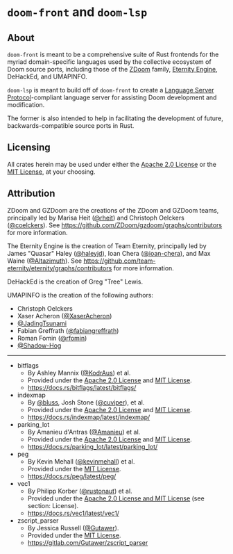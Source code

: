# `doom-front` and `doom-lsp`

## About

`doom-front` is meant to be a comprehensive suite of Rust frontends for the myriad domain-specific languages used by the collective ecosystem of Doom source ports, including those of the [ZDoom](https://zdoom.org/index) family, [Eternity Engine](https://eternity.youfailit.net/wiki/Main_Page), DeHackEd, and UMAPINFO.

`doom-lsp` is meant to build off of `doom-front` to create a [Language Server Protocol](https://microsoft.github.io/language-server-protocol/)-compliant language server for assisting Doom development and modification.

The former is also intended to help in facilitating the development of future, backwards-compatible source ports in Rust.

## Licensing

All crates herein may be used under either the [Apache 2.0 License](./LICENSE-APACHE) or the [MIT License](./LICENSE-MIT), at your choosing.

## Attribution

ZDoom and GZDoom are the creations of the ZDoom and GZDoom teams, principally led by Marisa Heit ([@rheit](https://github.com/rheit)) and Christoph Oelckers ([@coelckers](https://github.com/coelckers)). See https://github.com/ZDoom/gzdoom/graphs/contributors for more information.

The Eternity Engine is the creation of Team Eternity, principally led by James "Quasar" Haley ([@haleyjd](https://github.com/haleyjd)), Ioan Chera ([@ioan-chera](https://github.com/ioan-chera)), and Max Waine ([@Altazimuth](https://github.com/Altazimuth)). See https://github.com/team-eternity/eternity/graphs/contributors for more information.

DeHackEd is the creation of Greg "Tree" Lewis.

UMAPINFO is the creation of the following authors:
- Christoph Oelckers
- Xaser Acheron ([@XaserAcheron](https://github.com/XaserAcheron))
- [@JadingTsunami](https://github.com/JadingTsunami)
- Fabian Greffrath ([@fabiangreffrath](https://github.com/fabiangreffrath))
- Roman Fomin ([@rfomin](https://github.com/rfomin))
- [@Shadow-Hog](https://github.com/Shadow-Hog)

---

- bitflags
	- By Ashley Mannix ([@KodrAus](https://github.com/KodrAus)) et al.
	- Provided under the [Apache 2.0 License](https://github.com/bitflags/bitflags/blob/main/LICENSE-APACHE) and [MIT License](https://github.com/bitflags/bitflags/blob/main/LICENSE-MIT).
	- https://docs.rs/bitflags/latest/bitflags/
- indexmap
    - By [@bluss](https://github.com/bluss), Josh Stone ([@cuviper](https://github.com/cuviper)), et al.
    - Provided under the [Apache 2.0 License](https://github.com/bluss/indexmap/blob/master/LICENSE-APACHE) and [MIT License](https://github.com/bluss/indexmap/blob/master/LICENSE-MIT).
	- https://docs.rs/indexmap/latest/indexmap/
- parking_lot
	- By Amanieu d'Antras ([@Amanieu](https://github.com/Amanieu)) et al.
	- Provided under the [Apache 2.0 License](https://github.com/Amanieu/parking_lot/blob/master/LICENSE-APACHE) and [MIT License](https://github.com/Amanieu/parking_lot/blob/master/LICENSE-MIT).
	- https://docs.rs/parking_lot/latest/parking_lot/
- peg
    - By Kevin Mehall ([@kevinmehall](https://github.com/kevinmehall)) et al.
    - Provided under the [MIT License](https://github.com/kevinmehall/rust-peg/blob/master/LICENSE).
    - https://docs.rs/peg/latest/peg/
- vec1
	- By Philipp Korber ([@rustonaut](https://github.com/rustonaut)) et al.
	- Provided under the [Apache 2.0 License and MIT License](https://docs.rs/crate/vec1/latest) (see section: License).
	- https://docs.rs/vec1/latest/vec1/
- zscript_parser
	- By Jessica Russell ([@Gutawer](https://gitlab.com/Gutawer)).
	- Provided under the [MIT License](https://gitlab.com/Gutawer/zscript_parser/-/blob/master/LICENSE).
	- https://gitlab.com/Gutawer/zscript_parser
